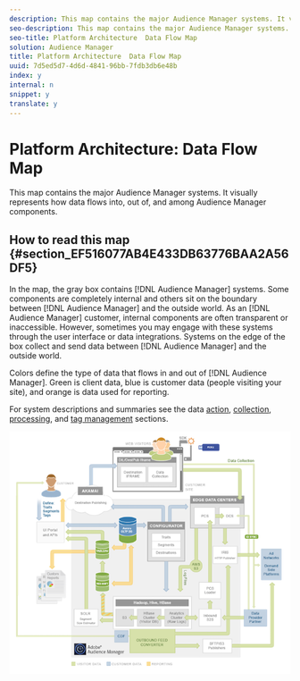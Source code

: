 ```yaml
---
description: This map contains the major Audience Manager systems. It visually represents how data flows into, out of, and among Audience Manager components.
seo-description: This map contains the major Audience Manager systems. It visually represents how data flows into, out of, and among Audience Manager components.
seo-title: Platform Architecture  Data Flow Map
solution: Audience Manager
title: Platform Architecture  Data Flow Map
uuid: 7d5ed5d7-4d6d-4841-96bb-7fdb3db6e48b
index: y
internal: n
snippet: y
translate: y
---
```


# Platform Architecture: Data Flow Map

This map contains the major Audience Manager systems. It visually represents how data flows into, out of, and among Audience Manager components.


## How to read this map {#section_EF516077AB4E433DB63776BAA2A56DF5}



In the map, the gray box contains [!DNL Audience Manager] systems. Some components are completely internal and others sit on the boundary between [!DNL Audience Manager] and the outside world. As an [!DNL Audience Manager] customer, internal components are often transparent or inaccessible. However, sometimes you may engage with these systems through the user interface or data integrations. Systems on the edge of the box collect and send data between [!DNL Audience Manager] and the outside world. 


Colors define the type of data that flows in and out of [!DNL Audience Manager]. Green is client data, blue is customer data (people visiting your site), and orange is data used for reporting. 


For system descriptions and summaries see the data [action](../../reference/system-components/components-data-action.md#concept_7A6F1335AA634CC4887A2F39E903E507), [collection](../../reference/system-components/components-data-collection.md#concept_66CFFEBF5E8B41ED94082D562A93506E), [processing](../../reference/system-components/components-data-processing.md#concept_C17B304DDBB8425C9D9F4E94672BCC8F), and [tag management](../../reference/system-components/components-tag-management.md#concept_C48BDB96376D4410B0565FC5F01F8F66) sections. 


![](assets/flowmap.png) 
